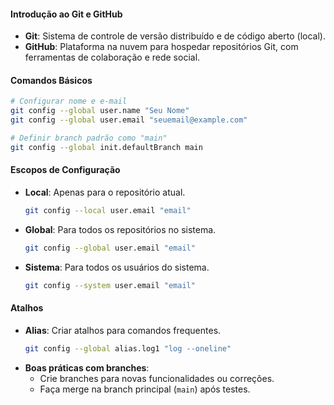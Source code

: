 
#### **Introdução ao Git e GitHub**
- **Git**: Sistema de controle de versão distribuído e de código aberto (local).
- **GitHub**: Plataforma na nuvem para hospedar repositórios Git, com ferramentas de colaboração e rede social.

#### **Comandos Básicos**
```bash
# Configurar nome e e-mail
git config --global user.name "Seu Nome"
git config --global user.email "seuemail@example.com"

# Definir branch padrão como "main"
git config --global init.defaultBranch main
```

#### **Escopos de Configuração**
- **Local**: Apenas para o repositório atual.
  ```bash
  git config --local user.email "email"
  ```
- **Global**: Para todos os repositórios no sistema.
  ```bash
  git config --global user.email "email"
  ```
- **Sistema**: Para todos os usuários do sistema.
  ```bash
  git config --system user.email "email"
  ```

#### **Atalhos**
- **Alias**: Criar atalhos para comandos frequentes.
  ```bash
  git config --global alias.log1 "log --oneline"
  ```
- **Boas práticas com branches**:
  - Crie branches para novas funcionalidades ou correções.
  - Faça merge na branch principal (`main`) após testes.